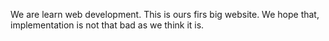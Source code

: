 We are learn web development. This is ours firs big website. We hope that, implementation is not that bad as we think it is.
